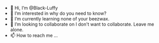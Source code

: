 - 👋 Hi, I’m @Black-Luffy
- 👀 I’m interested in why do you need to know?
- 🌱 I’m currently learning none of your beezwax.
- 💞️ I’m looking to collaborate on I don't want to collaborate. Leave me alone.
- 📫 How to reach me ...

<!---
Black-Luffy/Black-Luffy is a ✨ special ✨ repository because its `README.md` (this file) appears on your GitHub profile.
You can click the Preview link to take a look at your changes.
--->
